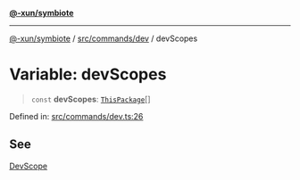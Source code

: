 [**@-xun/symbiote**](../../../../README.md)

***

[@-xun/symbiote](../../../../README.md) / [src/commands/dev](../README.md) / devScopes

# Variable: devScopes

> `const` **devScopes**: [`ThisPackage`](../../../configure/enumerations/ThisPackageGlobalScope.md#thispackage)[]

Defined in: [src/commands/dev.ts:26](https://github.com/Xunnamius/symbiote/blob/75014db0d306eae609fdd593e692bde4e3ec6d31/src/commands/dev.ts#L26)

## See

[DevScope](../../../configure/enumerations/ThisPackageGlobalScope.md)
